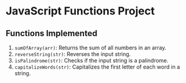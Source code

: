# JavaScript Functions Project

## Functions Implemented

1. `sumOfArray(arr)`: Returns the sum of all numbers in an array.
2. `reverseString(str)`: Reverses the input string.
3. `isPalindrome(str)`: Checks if the input string is a palindrome.
4. `capitalizeWords(str)`: Capitalizes the first letter of each word in a string.
